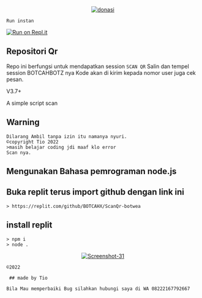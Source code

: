 <div align="center">
<a href="https://ibb.co/NpX1j11"><img src="https://i.ibb.co/NpX1j11/donasi.jpg" alt="donasi" border="0"></a>
</div>

```Run instan```


[![Run on Repl.it](https://repl.it/badge/github/quiec/whatsAlfa)](https://replit.com/@tioclkp02/ScanQr-botwea-6#index.js?lite=1&outputonly=1#.replit)
## Repositori Qr

Repo ini berfungsi untuk mendapatkan session
`SCAN QR` Salin dan tempel session BOTCAHBOTZ nya
Kode akan di kirim kepada nomor user juga cek pesan.

V3.7+

A simple script scan

## Warning

```
Dilarang Ambil tanpa izin itu namanya nyuri.
©copyright Tio 2022
>masih belajar coding jdi maaf klo error
Scan nya.
```

## Mengunakan Bahasa pemrograman node.js


## Buka replit terus import github dengan link ini

```
> https://replit.com/github/BOTCAHX/ScanQr-botwea
```

## install replit
```
> npm i
> node .
```
<p align="center">
<a href="https://ibb.co/jf05wGF"><img src="https://i.ibb.co/jf05wGF/Screenshot-31.png" alt="Screenshot-31" border="0"></a>

`©2022`
```
 ## made by Tio
 
Bila Mau memperbaiki Bug silahkan hubungi saya di WA 08222167792667
```
